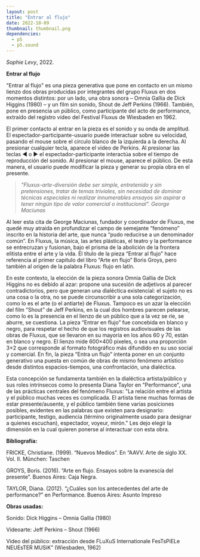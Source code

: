```yaml
---
layout: post
title: "Entrar al flujo"
date: 2022-10-09
thumbnail: thumbnail.png
dependencies:
  - p5
  - p5.sound
---
```


<div id="div-sketch">
  <script type="text/javascript" src="sketch.js"></script>
</div>

_Sophie Levy_, 2022.

**Entrar al flujo**

"Entrar al flujo" es una pieza generativa que pone en contacto en un mismo lienzo dos obras producidas por integrantes del grupo Fluxus en dos momentos distintos: por un lado, una obra sonora – Omnia Gallia de Dick Higgins (1980) – y un film sin sonido, Shout de Jeff Perkins (1966). También, pone en presencia un público, como participante del acto de performance, extraído del registro video del Festival Fluxus de Wiesbaden en 1962.

El primer contacto al entrar en la pieza es el sonido y su onda de amplitud. El espectador-participante-usuario puede interactuar sobre su velocidad, pasando el mouse sobre el circulo blanco de la izquierda a la derecha. Al presionar cualquier tecla, aparece el video de Perkins. Al presionar las teclas &#9664; o &#9654; el espectador-participante interactúa sobre el tiempo de reproducción del sonido. Al presionar el mouse, aparece el público. De esta manera, el usuario puede modificar la pieza y generar su propia obra en el presente.

> _"Fluxus-arte-diversión debe ser simple, entretenido y sin pretensiones, tratar de temas triviales, sin necesidad de dominar técnicas especiales ni realizar innumerables ensayos sin aspirar a tener ningún tipo de valor comercial o institucional". George Maciunas_

Al leer esta cita de George Maciunas, fundador y coordinador de Fluxus, me quedé muy atraída en profundizar el campo de semejante “fenómeno” inscrito en la historia del arte, que nunca “pudo reducirse a un denominador común”. En Fluxus, la música, las artes plásticas, el teatro y la performance se entrecruzan y fusionan, bajo el prisma de la abolición de la frontera elitista entre el arte y la vida. El título de la pieza “Entrar al flujo” hace referencia al primer capítulo del libro “Arte en flujo” Boris Groys, pero también al origen de la palabra Fluxus: flujo en latín.

En este contexto, la elección de la pieza sonora Omnia Gallia de Dick Higgins no es debido al azar: propone una sucesión de adjetivos al parecer contradictorios, pero que generan una dialéctica existencial: el sujeto no es una cosa o la otra, no se puede circunscribir a una sola categorización, como lo es el arte (o el antiarte) de Fluxus. Tampoco es un azar la elección del film “Shout” de Jeff Perkins, en la cual dos hombres parecen pelearse, como lo es la presencia en el lienzo de un público que a la vez se ríe, se aburre, se cuestiona. La pieza “Entrar en flujo” fue concebida en blanco y negro, para respetar el hecho de que los registros audiovisuales de las obras de Fluxus, que se llevaron en su mayoría en los años 60 y 70, están en blanco y negro. El lienzo mide 600×400 pixeles, o sea una proporción 3×2 que corresponde al formato fotográfico más difundido en su uso social y comercial. En fin, la pieza “Entra un flujo” intenta poner en un conjunto generativo una puesta en común de obras de mismo fenómeno artístico desde distintos espacios-tiempos, una confrontación, una dialéctica.

Esta concepción se fundamenta también en la dialéctica artista/público y sus roles intrínsecos como lo presenta Diana Taylor en "Performance", una de las prácticas centrales del fenómeno Fluxus: "La relación entre el artista y el público muchas veces es complicada. El artista tiene muchas formas de estar presente/ausente, y el público también tiene varias posiciones posibles, evidentes en las palabras que existen para designarlo: participante, testigo, audiencia (término originalmente usado para designar a quienes escuchan), espectador, voyeur, mirón." Les dejo elegir la dimensión en la cual quieren ponerse al interactuar con esta obra.

**Bibliografía:**

FRICKE, Christiane. (1999). “Nuevos Medios”. En “AAVV. Arte de siglo XX. Vol. II. München: Taschen

GROYS, Boris. (2016). “Arte en flujo. Ensayos sobre la evanescía del presente”. Buenos Aires: Caja Negra.

TAYLOR, Diana. (2012). “¿Cuáles son los antecedentes del arte de performance?” en Performance. Buenos Aires: Asunto Impreso

**Obras usadas:**

Sonido: Dick Higgins – Omnia Gallia (1980)

Videoarte: Jeff Perkins – Shout (1966)

Video del público: extracción desde FLuXuS Internationale FesTsPiELe NEUEsTER MUSiK” (Wiesbaden, 1962)
